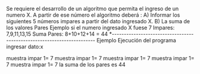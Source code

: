 Se requiere el desarrollo de un algoritmo que permita el ingreso de un numero X.
A partir de ese número el algoritmo deberá :
A) Informar los siguientes 5 números impares a partir del dato ingresado X.
B) La suma de los valores Pares 
Ejemplo si el numero ingresado X fuese 7
Impares: 7,9,11,13,15
Suma Pares: 8+10+12+14 = 44
*-----------------------------------------------------------------------
Ejemplo Ejecución del programa
ingresar dato:x

muestra impar 1= 7
muestra impar 1= 7
muestra impar 1= 7
muestra impar 1= 7
muestra impar 1= 7
la suma de los pares es 44

